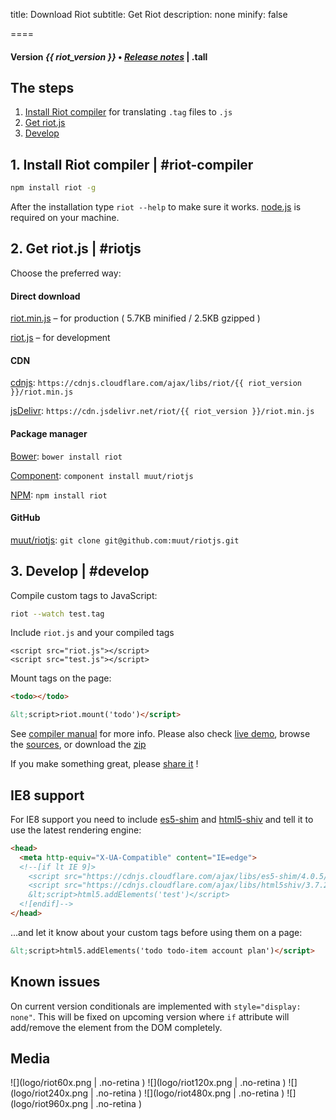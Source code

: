
title: Download Riot
subtitle: Get Riot
description: none
minify: false

====

#### Version *{{ riot_version }}*  • *[Release notes](release-notes.html)* | .tall


## The steps

1. [Install Riot compiler](#riot-compiler) for translating `.tag` files to `.js`
2. [Get riot.js](#riotjs)
3. [Develop](#develop)


## 1. Install Riot compiler | #riot-compiler

``` sh
npm install riot -g
```

After the installation type `riot --help` to make sure it works. [node.js](http://nodejs.org/) is required on your machine.


## 2. Get riot.js | #riotjs

Choose the preferred way:


####  Direct download

[riot.min.js](https://raw.githubusercontent.com/muut/riotjs/master/riot.min.js) – for production ( 5.7KB minified / 2.5KB gzipped )

[riot.js](https://raw.githubusercontent.com/muut/riotjs/master/riot.js) – for development


#### CDN

[cdnjs](https://cdnjs.com/libraries/riot): `https://cdnjs.cloudflare.com/ajax/libs/riot/{{ riot_version }}/riot.min.js`

[jsDelivr](http://www.jsdelivr.com/#!riot): `https://cdn.jsdelivr.net/riot/{{ riot_version }}/riot.min.js`


#### Package manager

[Bower](http://bower.io/search/?q=riot.js): `bower install riot`

[Component](http://component.github.io/?q=riot): `component install muut/riotjs`

[NPM](https://www.npmjs.com/package/riot): `npm install riot`


#### GitHub

[muut/riotjs](https://github.com/muut/riotjs): `git clone git@github.com:muut/riotjs.git`


## 3. Develop | #develop

Compile custom tags to JavaScript:

``` sh
riot --watch test.tag
```

Include `riot.js` and your compiled tags

```
<script src="riot.js"></script>
<script src="test.js"></script>
```

Mount tags on the page:

``` html
<todo></todo>

&lt;script>riot.mount('todo')</script>
```

See [compiler manual](/riotjs/compiler.html) for more info. Please also check [live demo](http://muut.github.io/riotjs/demo/), browse the [sources](https://github.com/muut/riotjs/tree/gh-pages/demo), or download the [zip](https://github.com/muut/riotjs/archive/gh-pages.zip)

If you make something great, please [share it](https://github.com/muut/riotjs/issues/58) !


## IE8 support

For IE8 support you need to include [es5-shim](https://github.com/es-shims/es5-shim) and [html5-shiv](https://github.com/aFarkas/html5shiv) and tell it to use the latest rendering engine:

``` html
<head>
  <meta http-equiv="X-UA-Compatible" content="IE=edge">
  <!--[if lt IE 9]>
    <script src="https://cdnjs.cloudflare.com/ajax/libs/es5-shim/4.0.5/es5-shim.min.js"></script>
    <script src="https://cdnjs.cloudflare.com/ajax/libs/html5shiv/3.7.2/html5shiv.min.js"></script>
    &lt;script>html5.addElements('test')</script>
  <![endif]-->
</head>
```

...and let it know about your custom tags before using them on a page:

``` html
&lt;script>html5.addElements('todo todo-item account plan')</script>
```


## Known issues

On current version conditionals are implemented with `style="display: none"`. This will be fixed on upcoming version where `if` attribute will add/remove the element from the DOM completely.


## Media

![](logo/riot60x.png | .no-retina )
![](logo/riot120x.png | .no-retina )
![](logo/riot240x.png | .no-retina )
![](logo/riot480x.png | .no-retina )
![](logo/riot960x.png | .no-retina )
